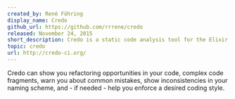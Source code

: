 ```yaml
---
created_by: René Föhring
display_name: Credo
github_url: https://github.com/rrrene/credo
released: November 24, 2015
short_description: Credo is a static code analysis tool for the Elixir language with a focus on teaching and code consistency.
topic: credo
url: http://credo-ci.org/
---
```

Credo can show you refactoring opportunities in your code, complex code fragments, warn you about common mistakes, show inconsistencies in your naming scheme, and - if needed - help you enforce a desired coding style.